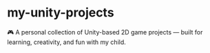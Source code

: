 # my-unity-projects
🎮 A personal collection of Unity-based 2D game projects — built for learning, creativity, and fun with my child.
